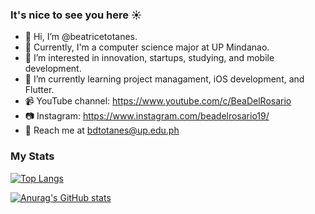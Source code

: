 ### It's nice to see you here ☀️
- 👋 Hi, I’m @beatricetotanes. 
- 🏫 Currently, I'm a computer science major at UP Mindanao.
- 👀 I’m interested in innovation, startups, studying, and mobile development.
- 🌱 I’m currently learning project managament, iOS development, and Flutter.
- 📹 YouTube channel: https://www.youtube.com/c/BeaDelRosario
- 📷 Instagram: https://www.instagram.com/beadelrosario19/
- 📩 Reach me at bdtotanes@up.edu.ph

### My Stats 
[![Top Langs](https://github-readme-stats.vercel.app/api/top-langs/?username=beatricetotanes&layout=compact)](https://github.com/anuraghazra/github-readme-stats)

[![Anurag's GitHub stats](https://github-readme-stats.vercel.app/api?username=beatricetotanes&count_private=true)](https://github.com/anuraghazra/github-readme-stats)



<!---
beatricetotanes/beatricetotanes is a ✨ special ✨ repository because its `README.md` (this file) appears on your GitHub profile.
You can click the Preview link to take a look at your changes.
--->
